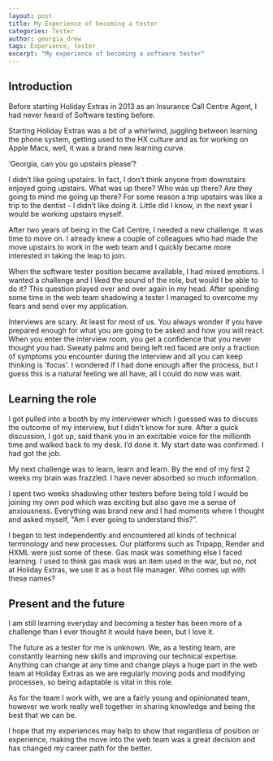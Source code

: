 ```yaml
---
layout: post
title: My Experience of becoming a tester
categories: Tester
author: georgia_drew
tags: Experience, tester
excerpt: "My experience of becoming a software tester"
---
```




## Introduction

Before starting Holiday Extras in 2013 as an Insurance Call Centre Agent, I had never heard of Software testing before. 

Starting Holiday Extras was a bit of a whirlwind, juggling between learning the phone system, getting used to the HX culture and as for working on Apple Macs, well, it was a brand new learning curve. 

‘Georgia, can you go upstairs please’? 

I didn’t like going upstairs. In fact, I don’t think anyone from downstairs enjoyed going upstairs. What was up there? Who was up there? Are they going to mind me going up there? For some reason a trip upstairs was like a trip to the dentist - I didn’t like doing it. Little did I know, in the next year I would be working upstairs myself. 

After two years of being in the Call Centre, I needed a new challenge. It was time to move on. I already knew a couple of colleagues who had made the move upstairs to work in the web team and I quickly became more interested in taking the leap to join. 

When the software tester position became available, I had mixed emotions. I wanted a challenge and I liked the sound of the role, but would I be able to do it? This question played over and over again in my head. After spending some time in the web team shadowing a tester I managed to overcome my fears and send over my application.

Interviews are scary. At least for most of us. You always wonder if you have prepared enough for what you are going to be asked and how you will react. When you enter the interview room, you get a confidence that you never thought you had. Sweaty palms and being left red faced are only a fraction of symptoms you encounter during the interview and all you can keep thinking is 'focus'. I wondered if I had done enough after the process, but I guess this is a natural feeling we all have, all I could do now was wait. 


## Learning the role

I got pulled into a booth by my interviewer which I guessed was to discuss the outcome of my interview, but I didn't know for sure. After a quick discussion, I got up, said thank you in an excitable voice for the millionth time and walked back to my desk. I’d done it. My start date was confirmed. I had got the job.
 
My next challenge was to learn, learn and learn. By the end of my first 2 weeks my brain was frazzled. I have never absorbed so much information. 

I spent two weeks shadowing other testers before being told I would be joining my own pod which was exciting but also gave me a sense of anxiousness. Everything was brand new and I had moments where I thought and asked myself, "Am I ever going to understand this?”. 

I began to test independently and encountered all kinds of technical terminology and new processes. Our platforms such as Tripapp, Render and HXML were just some of these. Gas mask was something else I faced learning. I used to think gas mask was an item used in the war, but no, not at Holiday Extras, we use it as a host file manager. 
Who comes up with these names?


## Present and the future

I am still learning everyday and becoming a tester has been more of a challenge than I ever thought it would have been, but I love it. 

The future as a tester for me is unknown. We, as a testing team, are constantly learning new skills and improving our technical expertise. Anything can change at any time and change plays a huge part in the web team at Holiday Extras as we are regularly moving pods and modifying processes, so being adaptable is vital in this role. 

As for the team I work with, we are a fairly young and opinionated team, however we work really well together in sharing knowledge and being the best that we can be. 

I hope that my experiences may help to show that regardless of position or experience, making the move into the web team was a great decision and has changed my career path for the better.

